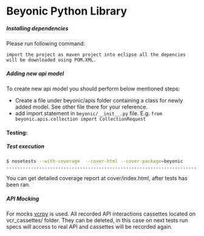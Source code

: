 # Beyonic Python Library

##### Installing dependencies
Please run following command:
```
import the project as maven project into eclipse all the depencies will be downloaded using POM.XML.
```

##### Adding new api model
To create new api model you should perform below mentioned steps:
- Create a file under beyonic/apis folder containing a class for newly added model. See other file there for your reference.
- add import statement in ```beyonic/__init__.py``` file. E.g. ```from beyonic.apis.collection import CollectionRequest```


#### Testing:

##### Test execution


```sh
$ nosetests --with-coverage  --cover-html --cover-package=beyonic
...............................................................................
```

You can get detailed coverage report at cover/index.html, after tests has been ran.

##### API Mocking
For mocks [vcrpy](https://github.com/kevin1024/vcrpy) is used.
All recorded API interactions cassettes located on vcr_cassettes/ folder.
They can be deleted, in this case on next tests run specs will access to real API and cassettes will be recorded again.
